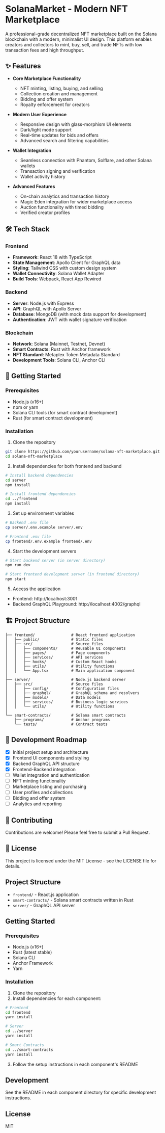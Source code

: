 # SolanaMarket - Modern NFT Marketplace
A professional-grade decentralized NFT marketplace built on the Solana blockchain with a modern, minimalist UI design. This platform enables creators and collectors to mint, buy, sell, and trade NFTs with low transaction fees and high throughput.


## ✨ Features

- **Core Marketplace Functionality**
  - NFT minting, listing, buying, and selling
  - Collection creation and management
  - Bidding and offer system
  - Royalty enforcement for creators

- **Modern User Experience**
  - Responsive design with glass-morphism UI elements
  - Dark/light mode support
  - Real-time updates for bids and offers
  - Advanced search and filtering capabilities

- **Wallet Integration**
  - Seamless connection with Phantom, Solflare, and other Solana wallets
  - Transaction signing and verification
  - Wallet activity history

- **Advanced Features**
  - On-chain analytics and transaction history
  - Magic Eden integration for wider marketplace access
  - Auction functionality with timed bidding
  - Verified creator profiles

## 🛠️ Tech Stack

### Frontend
- **Framework**: React 18 with TypeScript
- **State Management**: Apollo Client for GraphQL data
- **Styling**: Tailwind CSS with custom design system
- **Wallet Connectivity**: Solana Wallet Adapter
- **Build Tools**: Webpack, React App Rewired

### Backend
- **Server**: Node.js with Express
- **API**: GraphQL with Apollo Server
- **Database**: MongoDB (with mock data support for development)
- **Authentication**: JWT with wallet signature verification

### Blockchain
- **Network**: Solana (Mainnet, Testnet, Devnet)
- **Smart Contracts**: Rust with Anchor framework
- **NFT Standard**: Metaplex Token Metadata Standard
- **Development Tools**: Solana CLI, Anchor CLI

## 🚀 Getting Started

### Prerequisites
- Node.js (v16+)
- npm or yarn
- Solana CLI tools (for smart contract development)
- Rust (for smart contract development)

### Installation

1. Clone the repository
```bash
git clone https://github.com/yourusername/solana-nft-marketplace.git
cd solana-nft-marketplace
```

2. Install dependencies for both frontend and backend
```bash
# Install backend dependencies
cd server
npm install

# Install frontend dependencies
cd ../frontend
npm install
```

3. Set up environment variables
```bash
# Backend .env file
cp server/.env.example server/.env

# Frontend .env file
cp frontend/.env.example frontend/.env
```

4. Start the development servers
```bash
# Start backend server (in server directory)
npm run dev

# Start frontend development server (in frontend directory)
npm start
```

5. Access the application
- Frontend: http://localhost:3001
- Backend GraphQL Playground: http://localhost:4002/graphql

## 🏗️ Project Structure

```
├── frontend/                # React frontend application
│   ├── public/              # Static files
│   ├── src/                 # Source files
│   │   ├── components/      # Reusable UI components
│   │   ├── pages/           # Page components
│   │   ├── services/        # API services
│   │   ├── hooks/           # Custom React hooks
│   │   ├── utils/           # Utility functions
│   │   └── App.tsx          # Main application component
│
├── server/                  # Node.js backend server
│   ├── src/                 # Source files
│   │   ├── config/          # Configuration files
│   │   ├── graphql/         # GraphQL schema and resolvers
│   │   ├── models/          # Data models
│   │   ├── services/        # Business logic services
│   │   └── utils/           # Utility functions
│
└── smart-contracts/         # Solana smart contracts
    ├── programs/            # Anchor programs
    └── tests/               # Contract tests
```

## 📝 Development Roadmap

- [x] Initial project setup and architecture
- [x] Frontend UI components and styling
- [x] Backend GraphQL API structure
- [x] Frontend-Backend integration
- [ ] Wallet integration and authentication
- [ ] NFT minting functionality
- [ ] Marketplace listing and purchasing
- [ ] User profiles and collections
- [ ] Bidding and offer system
- [ ] Analytics and reporting

## 🤝 Contributing

Contributions are welcome! Please feel free to submit a Pull Request.

## 📄 License

This project is licensed under the MIT License - see the LICENSE file for details.

## Project Structure

- `frontend/` - React.js application
- `smart-contracts/` - Solana smart contracts written in Rust
- `server/` - GraphQL API server

## Getting Started

### Prerequisites

- Node.js (v16+)
- Rust (latest stable)
- Solana CLI
- Anchor Framework
- Yarn

### Installation

1. Clone the repository
2. Install dependencies for each component:

```bash
# Frontend
cd frontend
yarn install

# Server
cd ../server
yarn install

# Smart Contracts
cd ../smart-contracts
yarn install
```

3. Follow the setup instructions in each component's README

## Development

See the README in each component directory for specific development instructions.

## License

MIT
#
